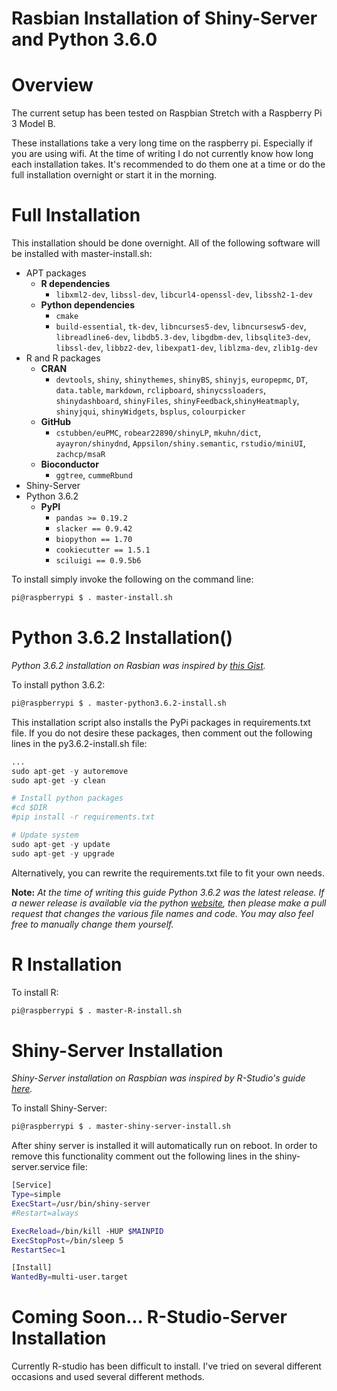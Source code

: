 # Rasbian Installation of Shiny-Server and Python 3.6.0

# Overview

The current setup has been tested on Raspbian Stretch with a Raspberry Pi 3 Model B.  

These installations take a very long time on the raspberry pi.  Especially if you are using wifi.  At the time of writing I do not currently know how long each installation takes. It's recommended to do them one at a time or do the full installation overnight or start it in the morning.

# Full Installation

This installation should be done overnight.
All of the following software will be installed with master-install.sh:

* APT packages
  * **R dependencies** 
    * `libxml2-dev`, `libssl-dev`, `libcurl4-openssl-dev`, `libssh2-1-dev`
  * **Python dependencies**
    * `cmake`
    * `build-essential`, `tk-dev`, `libncurses5-dev`, `libncursesw5-dev`, `libreadline6-dev`, `libdb5.3-dev`, `libgdbm-dev`, `libsqlite3-dev`, `libssl-dev`, `libbz2-dev`, `libexpat1-dev`, `liblzma-dev`, `zlib1g-dev`
* R and R packages
  * **CRAN**
    * `devtools`, `shiny`, `shinythemes`, `shinyBS`, `shinyjs`, `europepmc`, `DT`, `data.table`, `markdown`, `rclipboard`, `shinycssloaders`, `shinydashboard`, `shinyFiles`, `shinyFeedback`,`shinyHeatmaply`, `shinyjqui`, `shinyWidgets`, `bsplus`, `colourpicker`
  * **GitHub**
    * `cstubben/euPMC`, `robear22890/shinyLP`, `mkuhn/dict`, `ayayron/shinydnd`, `Appsilon/shiny.semantic`, `rstudio/miniUI`, `zachcp/msaR`
  * **Bioconductor**
    * `ggtree`, `cummeRbund`
* Shiny-Server
* Python 3.6.2
  * **PyPI**
    * `pandas >= 0.19.2`
    * `slacker == 0.9.42`
    * `biopython == 1.70`
    * `cookiecutter == 1.5.1`
    * `sciluigi == 0.9.5b6`

To install simply invoke the following on the command line:
```bash
pi@raspberrypi $ . master-install.sh
```
# Python 3.6.2 Installation()

_Python 3.6.2 installation on Rasbian was inspired by
[this Gist](https://gist.github.com/dschep/24aa61672a2092246eaca2824400d37f)._

To install python 3.6.2:
```bash
pi@raspberrypi $ . master-python3.6.2-install.sh
```

This installation script also installs the PyPi packages in requirements.txt file.
If you do not desire these packages, then comment out the following lines in the py3.6.2-install.sh file:
```python
...
sudo apt-get -y autoremove
sudo apt-get -y clean

# Install python packages
#cd $DIR
#pip install -r requirements.txt

# Update system
sudo apt-get -y update
sudo apt-get -y upgrade
```

Alternatively, you can rewrite the requirements.txt file to fit your own needs.

**Note:** _At the time of writing this guide Python 3.6.2 was the latest release.  If a newer release is available via the python [website](https://www.python.org/downloads/source/), then please make a pull request that changes the various file names and code.  You may also feel free to manually change them yourself._

# R Installation
To install R:
```bash
pi@raspberrypi $ . master-R-install.sh
```

# Shiny-Server Installation

_Shiny-Server installation on Raspbian was inspired by R-Studio's guide [here](https://github.com/rstudio/shiny-server/wiki/Building-Shiny-Server-from-Source#installation)._

To install Shiny-Server:
```bash
pi@raspberrypi $ . master-shiny-server-install.sh
```

After shiny server is installed it will automatically run on reboot. In order to remove this functionality comment out the following lines in the shiny-server.service file:
```bash
[Service]
Type=simple
ExecStart=/usr/bin/shiny-server
#Restart=always

ExecReload=/bin/kill -HUP $MAINPID
ExecStopPost=/bin/sleep 5
RestartSec=1

[Install]
WantedBy=multi-user.target
```

# Coming Soon... R-Studio-Server Installation

Currently R-studio has been difficult to install. I've tried on several different occasions and used several different methods.
